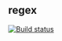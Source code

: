 ## regex
[![Build status](https://ci.appveyor.com/api/projects/status/mnpk69p3vapndki5?svg=true)](https://ci.appveyor.com/project/Anna-Kolycheva/ajs-regex-2)